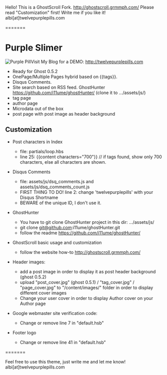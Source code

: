 Hello! This is a GhostScroll Fork. http://ghostscroll.grmmph.com/
Please read "Customization" first! Write me if you like it! albi[at]twelvepurplepills.com

=======

# Purple Slimer
<img src="http://twelvepurplepills.com/content/images/pill.png" alt="Purple Pill" />Visit My Blog for a DEMO: http://twelvepurplepills.com

* Ready for Ghost 0.5.2
* OnePage/Multiple Pages hybrid based on {{tags}}.
* Disqus Comments.
* Site search based on RSS feed. GhostHunter https://github.com/i11ume/ghostHunter/ (clone it to .../assets/js/)
* tag page
* author page
* Microdata out of the box
* post page with post image as header background

## Customization

* Post characters in Index
  
    * file: partials/loop.hbs
    * line 25: {{content characters="700"}} // if tags found, show only 700 characters, else all characters are shown.
  
* Disqus Comments
  
    * file: assets/js/dsq_comments.js and assets/js/dsq_comments_count.js
    * FIRST THING TO DO! line 2: change 'twelvepurplepills' with your Disqus Shortname
    * BEWARE of the unique ID, I don't use it.
  
* GhostHunter

    * You have to git clone GhostHunter project in this dir: .../assets/js/
    * git clone git@github.com:i11ume/ghostHunter.git
    * follow the readme https://github.com/i11ume/ghostHunter/
  
* GhostScroll basic usage and customization

    * follow the website how-to http://ghostscroll.grmmph.com/

* Header images:

    * add a post image in order to display it as post header background (ghost 0.5.2)
    * upload "post_cover.jpg" (ghost 0.5.1)  / "tag_cover.jpg" / "page_cover.jpg" to "/content/images/" folder in order to display different cover images
    * Change your user cover in order to display Author cover on your Author page
    
* Google webmaster site verification code:

    * Change or remove line 7 in "default.hsb"
    
* Footer logo

     * Change or remove line 41 in "default.hsb"

=======

Feel free to use this theme, just write me and let me know! albi[at]twelvepurplepills.com
